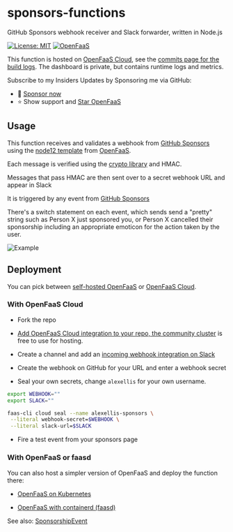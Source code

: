 # sponsors-functions

GitHub Sponsors webhook receiver and Slack forwarder, written in Node.js

[![License: MIT](https://img.shields.io/badge/License-MIT-yellow.svg)](https://opensource.org/licenses/MIT)
[![OpenFaaS](https://img.shields.io/badge/openfaas-serverless-blue.svg)](https://www.openfaas.com)

This function is hosted on [OpenFaaS Cloud](https://docs.openfaas.com/openfaas-cloud/community-cluster/), see the [commits page for the build logs](https://github.com/alexellis/sponsors-functions/commits/master). The dashboard is private, but contains runtime logs and metrics.

Subscribe to my Insiders Updates by Sponsoring me via GitHub:

* 🐳 [Sponsor now](https://github.com/sponsors/alexellis/) 
* ⭐️ Show support and [Star OpenFaaS](https://github.com/openfaas/faas)

## Usage

This function receives and validates a webhook from [GitHub Sponsors](https://github.com/sponsors) using the [node12 template](https://github.com/openfaas/templates/) from [OpenFaaS](https://github.com/openfaas/).

Each message is verified using the [crypto library](https://nodejs.org/api/crypto.html) and HMAC.

Messages that pass HMAC are then sent over to a secret webhook URL and appear in Slack

It is triggered by any event from [GitHub Sponsors](https://github.com/sponsors/alexellis)

There's a switch statement on each event, which sends send a "pretty" string such as Person X just sponsored you, or Person X cancelled their sponsorship including an appropriate emoticon for the action taken by the user.

![Example](https://user-images.githubusercontent.com/6358735/74099171-b4a17580-4b18-11ea-8fd9-7139b6a4a05c.png)

## Deployment

You can pick between [self-hosted OpenFaaS](https://github.com/openfaas/faas) or [OpenFaaS Cloud](https://github.com/openfaas/openfaas-cloud).

### With OpenFaaS Cloud

* Fork the repo

* [Add OpenFaaS Cloud integration to your repo, the community cluster](https://github.com/openfaas/community-cluster) is free to use for hosting.

* Create a channel and add an [incoming webhook integration on Slack](https://api.slack.com/messaging/webhooks)

* Create the webhook on GitHub for your URL and enter a webhook secret

* Seal your own secrets, change `alexellis` for your own username.

 ```sh
 export WEBHOOK=""
 export SLACK=""

 faas-cli cloud seal --name alexellis-sponsors \
  --literal webhook-secret=$WEBHOOK \
  --literal slack-url=$SLACK
 ```

* Fire a test event from your sponsors page

### With OpenFaaS or faasd

You can also host a simpler version of OpenFaaS and deploy the function there:

* [OpenFaaS on Kubernetes](https://docs.openfaas.com/deployment/#kubernetes-recommended-for-production-and-for-work)

* [OpenFaaS with containerd (faasd)](https://docs.openfaas.com/deployment/#faasd-with-containerd)

See also: [SponsorshipEvent](https://developer.github.com/v3/activity/events/types/#sponsorshipevent)
